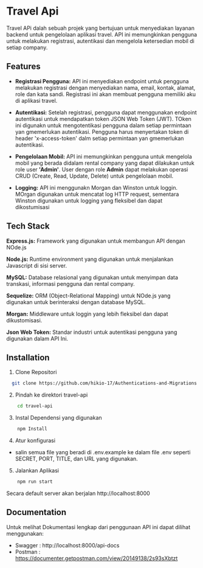 
# Travel Api

Travel APi dalah sebuah projek yang bertujuan untuk menyediakan layanan backend untuk pengelolaan aplikasi travel. API ini memungkinkan pengguna untuk melakukan registrasi, autentikasi dan mengelola ketersedian mobil di setiap company.




## Features

- **Registrasi Pengguna:** API ini menyediakan endpoint untuk pengguna melakukan registrasi dengan menyediakan nama, email, kontak, alamat, role dan kata sandi. Registrasi ini akan membuat pengguna memiliki aku di aplikasi travel.

- **Autentikasi:** Setelah registrasi, pengguna dapat menggunakan endpoint autentikasi untuk mendapatkan token JSON Web Token (JWT). TOken ini digunakn untuk mengotentikasi pengguna dalam setiap permintaan yan gmemerlukan autentikasi. Pengguna harus menyertakan token di header 'x-access-token' dalm setiap permintaan yan gmemerlukan autentikasi.

- **Pengelolaan Mobil:** API ini memungkinkan pengguna untuk mengelola mobil yang berada didalam rental company yang dapat dilakukan untuk role user **'Admin'**. User dengan role **Admin** dapat melakukan operasi CRUD (Create, Read, Update, Delete) untuk pengelolaan mobil.

- **Logging:** API ini menggunakn Morgan dan Winston untuk loggin. MOrgan digunakan untuk mencatat log HTTP request, sementara Winston digunakan untuk logging yang fleksibel dan dapat dikostumisasi


## Tech Stack

**Express.js:** Framework yang digunakan untuk membangun API dengan NOde.js

**Node.js:** Runtime environment yang digunakan untuk menjalankan Javascript di sisi server.

**MySQL:** Database relasional yang digunakan untuk menyimpan data transkasi, informasi pengguna dan rental company.

**Sequelize:** ORM (Object-Relational Mapping) untuk NOde.js yang digunakan untuk berinteraksi dengan database MySQL.

**Morgan:** Middleware untuk loggin yang lebih fleksibel dan dapat dikustomisasi.

**Json Web Token:** Standar industri untuk autentikasi pengguna yang digunakan dalam API Ini.




## Installation

1. Clone Repositori

```bash
  git clone https://github.com/hikio-17/Authentications-and-Migrations.git
```

2. Pindah ke direktori travel-api

```bash
    cd travel-api
```

3. Instal Dependensi yang digunakan

```bash
    npm Install
```
 
4. Atur konfigurasi
- salin semua file yang beradi di .env.example ke dalam file .env seperti SECRET, PORT, TITLE, dan URL yang digunakan.

5. Jalankan Aplikasi

```bash
    npm run start
```

Secara default server akan berjalan http://localhost:8000
## Documentation

Untuk melihat Dokumentasi lengkap dari penggunaan API ini dapat dilihat menggunakan:
- Swagger : http://localhost:8000/api-docs
- Postman : https://documenter.getpostman.com/view/20149138/2s93sXbtzt

